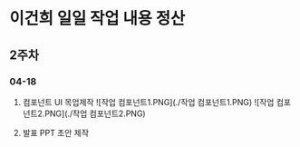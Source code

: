 # 이건희 일일 작업 내용 정산

## 2주차

### 04-18

1. 컴포넌트 UI 목업제작
 ![작업 컴포넌트1.PNG](./작업 컴포넌트1.PNG)
 ![작업 컴포넌트2.PNG](./작업 컴포넌트2.PNG)

2. 발표 PPT 초안 제작
